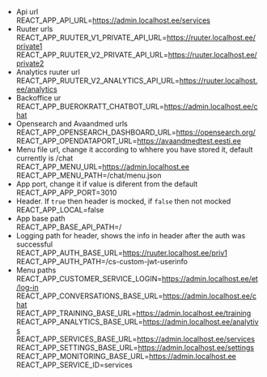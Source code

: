- Api url  
REACT_APP_API_URL=https://admin.localhost.ee/services  
- Ruuter urls  
REACT_APP_RUUTER_V1_PRIVATE_API_URL=https://ruuter.localhost.ee/private1  
REACT_APP_RUUTER_V2_PRIVATE_API_URL=https://ruuter.localhost.ee/private2  
- Analytics ruuter url  
REACT_APP_RUUTER_V2_ANALYTICS_API_URL=https://ruuter.localhost.ee/analytics  
- Backoffice ur  
REACT_APP_BUEROKRATT_CHATBOT_URL=https://admin.localhost.ee/chat  
- Opensearch and Avaandmed urls  
REACT_APP_OPENSEARCH_DASHBOARD_URL=https://opensearch.org/  
REACT_APP_OPENDATAPORT_URL=https://avaandmedtest.eesti.ee  
- Menu file url, change it according to whhere you have stored it, default currently is /chat  
REACT_APP_MENU_URL=https://admin.localhost.ee  
REACT_APP_MENU_PATH=/chat/menu.json
- App port, change it if value is diferent from the default  
REACT_APP_APP_PORT=3010  
- Header. If `true` then header is mocked, if `false` then not mocked  
REACT_APP_LOCAL=false  
- App base path  
REACT_APP_BASE_API_PATH=/  
- Logging path for header, shows the info in header after the auth was successful  
REACT_APP_AUTH_BASE_URL=https://ruuter.localhost.ee/priv1  
REACT_APP_AUTH_PATH=/cs-custom-jwt-userinfo  
- Menu paths  
REACT_APP_CUSTOMER_SERVICE_LOGIN=https://admin.localhost.ee/et/log-in
REACT_APP_CONVERSATIONS_BASE_URL=https://admin.localhost.ee/chat
REACT_APP_TRAINING_BASE_URL=https://admin.localhost.ee/training
REACT_APP_ANALYTICS_BASE_URL=https://admin.localhost.ee/analytivs
REACT_APP_SERVICES_BASE_URL=https://admin.localhost.ee/services
REACT_APP_SETTINGS_BASE_URL=https://admin.localhost.ee/settings
REACT_APP_MONITORING_BASE_URL=https://admin.localhost.ee  
REACT_APP_SERVICE_ID=services
